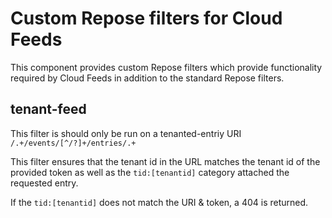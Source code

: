 # Custom Repose filters for Cloud Feeds
This component provides custom Repose filters which provide functionality 
required by Cloud Feeds in addition to the standard Repose filters.

## tenant-feed
This filter is should only be run on a tenanted-entriy URI  `/.+/events/[^/?]+/entries/.+`

This filter ensures that the tenant id in the URL matches the tenant id of the provided
token as well as the `tid:[tenantid]` category attached the requested entry.

If the `tid:[tenantid]` does not match the URI & token, a 404 is returned.


